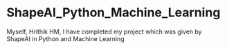# ShapeAI_Python_Machine_Learning
Myself, Hrithik HM, I have completed my project which was given by ShapeAI in Python and Machine Learning
